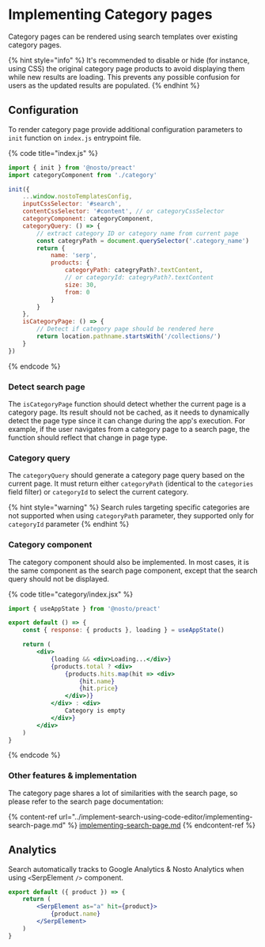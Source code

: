 # Implementing Category pages

Category pages can be rendered using search templates over existing category pages.

{% hint style="info" %}
It's recommended to disable or hide (for instance, using CSS) the original category page products to avoid displaying them while new results are loading. This prevents any possible confusion for users as the updated results are populated.
{% endhint %}

## Configuration

To render category page provide additional configuration parameters to `init` function on `index.js` entrypoint file.

{% code title="index.js" %}
```javascript
import { init } from '@nosto/preact'
import categoryComponent from './category'

init({
    ...window.nostoTemplatesConfig,
    inputCssSelector: '#search',
    contentCssSelector: '#content', // or categoryCssSelector
    categoryComponent: categoryComponent,
    categoryQuery: () => {
        // extract category ID or category name from current page
        const categryPath = document.querySelector('.category_name')
        return {
            name: 'serp',
            products: {
                categoryPath: categryPath?.textContent,
                // or categoryId: categryPath?.textContent
                size: 30,
                from: 0
            }
        }
    },
    isCategoryPage: () => {
        // Detect if category page should be rendered here
        return location.pathname.startsWith('/collections/')
    }
})
```
{% endcode %}

### Detect search page

The `isCategoryPage` function should detect whether the current page is a category page. Its result should not be cached, as it needs to dynamically detect the page type since it can change during the app's execution. For example, if the user navigates from a category page to a search page, the function should reflect that change in page type.

### Category query

The `categoryQuery` should generate a category page query based on the current page. It must return either `categoryPath` (identical to the `categories` field filter) or `categoryId` to select the current category.&#x20;

{% hint style="warning" %}
Search rules targeting specific categories are not supported when using `categoryPath` parameter, they supported only for `categoryId` parameter
{% endhint %}

### Category component

The category component should also be implemented. In most cases, it is the same component as the search page component, except that the search query should not be displayed.

{% code title="category/index.jsx" %}
```jsx
import { useAppState } from '@nosto/preact'

export default () => {
    const { response: { products }, loading } = useAppState()

    return (
        <div>
            {loading && <div>Loading...</div>}
            {products.total ? <div>
                {products.hits.map(hit => <div>
                    {hit.name}
                    {hit.price} 
                </div>)}
            </div> : <div>
                Category is empty
            </div>}
        </div>
    )
}
```
{% endcode %}

### Other features & implementation

The category page shares a lot of similarities with the search page, so please refer to the search page documentation:

{% content-ref url="../implement-search-using-code-editor/implementing-search-page.md" %}
[implementing-search-page.md](../implement-search-using-code-editor/implementing-search-page.md)
{% endcontent-ref %}

## Analytics

Search automatically tracks to Google Analytics & Nosto Analytics when using `<`SerpElement `/>` component.&#x20;

```jsx
export default ({ product }) => {
    return (
        <SerpElement as="a" hit={product}>
            {product.name}
        </SerpElement>
    )
}
```
